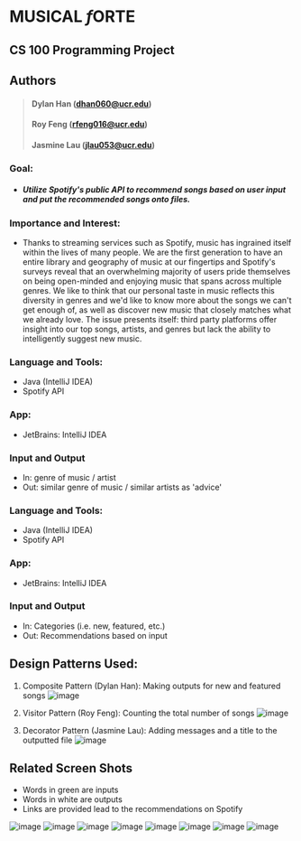 # **MUSICAL *f*ORTE**

## CS 100 Programming Project

## Authors
  > #### Dylan Han (dhan060@ucr.edu)
  > #### Roy Feng (rfeng016@ucr.edu)
  > #### Jasmine Lau (jlau053@ucr.edu)

### Goal:
  - ##### Utilize Spotify's public API to recommend songs based on user input and put the recommended songs onto files.
  
### Importance and Interest:

- Thanks to streaming services such as Spotify, music has ingrained itself within the lives of many people. We are the first generation to have an entire library and geography of music at our fingertips and Spotify's surveys reveal that an overwhelming majority of users pride themselves on being open-minded and enjoying music that spans across multiple genres. We like to think that our personal taste in music reflects this diversity in genres and we'd like to know more about the songs we can't get enough of, as well as discover new music that closely matches what we already love. The issue presents itself: third party platforms offer insight into our top songs, artists, and genres but lack the ability to intelligently suggest new music.

 ### Language and Tools:
  - Java (IntelliJ IDEA)
  - Spotify API
  
### App:
  - JetBrains: IntelliJ IDEA
  
### Input and Output
  - In: genre of music / artist
  - Out: similar genre of music / similar artists as 'advice'

###  Language and Tools:
  - Java (IntelliJ IDEA)
  - Spotify API
  
### App:
  - JetBrains: IntelliJ IDEA
 
### Input and Output
  - In: Categories (i.e. new, featured, etc.)
  - Out: Recommendations based on input
  
## Design Patterns Used:
1. Composite Pattern (Dylan Han): Making outputs for new and featured songs
  ![image](https://user-images.githubusercontent.com/55225223/88281230-266f1500-cc9c-11ea-832c-6caa344624fd.png)

2. Visitor Pattern (Roy Feng): Counting the total number of songs
  ![image](https://user-images.githubusercontent.com/55225223/88276871-a09b9b80-cc94-11ea-9328-11f553946dc5.png)

3. Decorator Pattern (Jasmine Lau): Adding messages and a title to the outputted file
  ![image](https://user-images.githubusercontent.com/55225223/88281107-f293ef80-cc9b-11ea-91cd-4473052776be.png)

## Related Screen Shots
  - Words in green are inputs
  - Words in white are outputs
  - Links are provided lead to the recommendations on Spotify
  
![image](https://user-images.githubusercontent.com/55225223/88275266-f02c9800-cc91-11ea-88a4-333923f0df77.png)
![image](https://user-images.githubusercontent.com/55225223/88275361-21a56380-cc92-11ea-992e-4454d21beb07.png)
![image](https://user-images.githubusercontent.com/55225223/88275480-4ef21180-cc92-11ea-9523-ed7fb11ed030.png)
![image](https://user-images.githubusercontent.com/55225223/88275581-747f1b00-cc92-11ea-94e6-515b76899a80.png)
![image](https://user-images.githubusercontent.com/55225223/88275851-e9eaeb80-cc92-11ea-8cb2-f1c69a4030c0.png)
![image](https://user-images.githubusercontent.com/55225223/88275939-0d159b00-cc93-11ea-9dc7-4c7e15233abb.png)
![image](https://user-images.githubusercontent.com/55225223/88275984-21f22e80-cc93-11ea-8468-105a0855657c.png)
![image](https://user-images.githubusercontent.com/55225223/88281505-a6957a80-cc9c-11ea-8917-61f50ee293f2.png)

  

